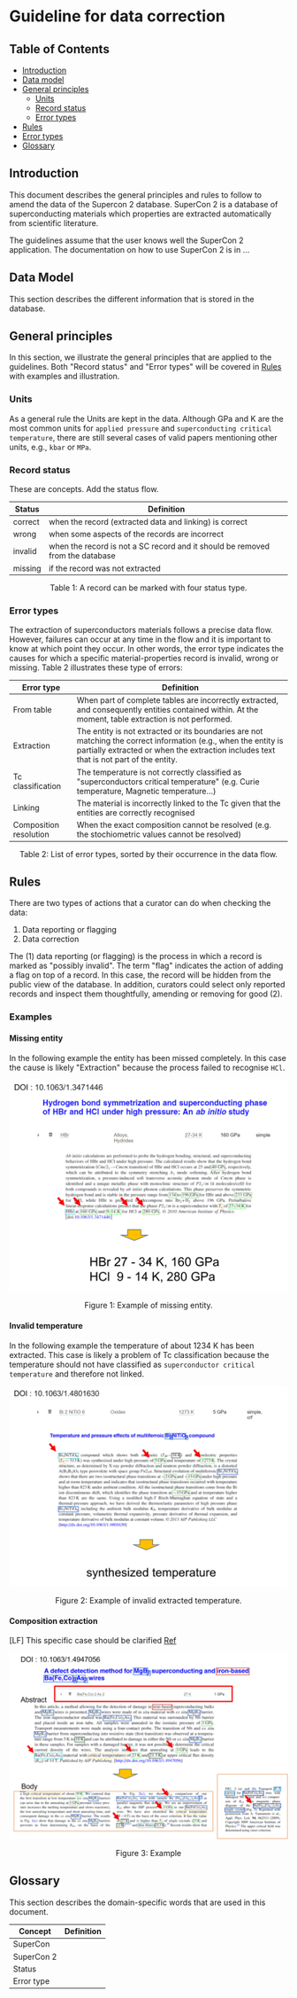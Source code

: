# Guideline for data correction

## Table of Contents

* [Introduction](#introduction)
* [Data model](#data-model)
* [General principles](#general-principles)
   + [Units](#units)
   + [Record status](#record-status)
   + [Error types](#error-types)
* [Rules](#rules)
* [Error types](#error-types)
* [Glossary](#glossary)


## Introduction

This document describes the general principles and rules to follow to amend the data of the Supercon 2 database. 
SuperCon 2 is a database of superconducting materials which properties are extracted automatically from scientific literature.

The guidelines assume that the user knows well the SuperCon 2 application. The documentation on how to use SuperCon 2 is in ...

## Data Model 

This section describes the different information that is stored in the database. 

## General principles

In this section, we illustrate the general principles that are applied to the guidelines. 
Both "Record status" and "Error types" will be covered in [Rules](#rules) with examples and illustration.

### Units

As a general rule the Units are kept in the data. Although GPa and K are the most common units for `applied pressure` and `superconducting critical temperature`, there are still several cases of valid papers mentioning other units, e.g., `kbar` or `MPa`. 

### Record status

These are concepts. Add the status flow. 

| Status  | Definition                                                                     |
|---------|--------------------------------------------------------------------------------|
| correct | when the record (extracted data and linking) is correct                        |
| wrong   | when some aspects of the records are incorrect                                 |
| invalid | when the record is not a SC record and it should be removed from the database  |
| missing | if the record was not extracted                                                |
<div style="text-align: center;">Table 1: A record can be marked with four status type. </div>

### Error types

The extraction of superconductors materials follows a precise data flow. 
However, failures can occur at any time in the flow and it is important to know at which point they occur.
In other words, the error type indicates the causes for which a specific material-properties record is invalid, wrong or missing.
Table 2 illustrates these type of errors:

| Error type             | Definition                                                                                                                                                                                                |
|------------------------|-----------------------------------------------------------------------------------------------------------------------------------------------------------------------------------------------------------|
| From table             | When part of complete tables are incorrectly extracted, and consequently entities contained within. At the moment, table extraction is not performed.                                                      |
| Extraction             | The entity is not extracted or its boundaries are not matching the correct information (e.g., when the entity is partially extracted or when the extraction includes text that is not part of the entity. |
| Tc classification      | The temperature is not correctly classified as "superconductors critical temperature" (e.g. Curie temperature, Magnetic temperature…)                                                                     |
| Linking                | The material is incorrectly linked to the Tc given that the entities are correctly recognised                                                                                                             |
| Composition resolution | When the exact composition cannot be resolved (e.g. the stochiometric values cannot be resolved)                                                                                                          |
<div style="text-align: center;">Table 2: List of error types, sorted by their occurrence in the data flow. </div>


## Rules

There are two types of actions that a curator can do when checking the data:  

1. Data reporting or flagging
2. Data correction

The (1) data reporting (or flagging) is the process in which a record is marked as "possibly invalid". 
The term "flag" indicates the action of adding a flag on top of a record. In this case, the record will be hidden from the public view of the database. 
In addition, curators could select only reported records and inspect them thoughtfully, amending or removing for good (2). 

### Examples

#### Missing entity

In the following example the entity has been missed completely. In this case the cause is likely "Extraction" because the process failed to recognise `HCl`. 

![](images/example-wrong-missing-entity.jpg)
<div style="text-align: center;">Figure 1: Example of missing entity. </div>


#### Invalid temperature 
In the following example the temperature of about 1234 K has been extracted. This case is likely a problem of Tc classification because the temperature should not have classified as `superconductor critical temperature` and therefore not linked. 

![](images/example-wrong-synthetised-temperature.jpg)
<div style="text-align: center;">Figure 2: Example of invalid extracted temperature. </div>

#### Composition extraction 
[LF] This specific case should be clarified [Ref](https://github.com/lfoppiano/supercon2/issues/71#issuecomment-1098751198)

![](images/example-wrong-composition-recognition.jpg)
<div style="text-align: center;">Figure 3: Example </div>

## Glossary

This section describes the domain-specific words that are used in this document. 

| Concept    | Definition |
|------------|------------|
| SuperCon   |            |
| SuperCon 2 |            |
| Status     |            |
| Error type |            |
